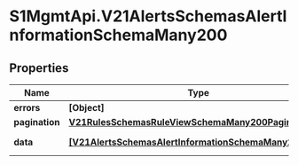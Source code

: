 # S1MgmtApi.V21AlertsSchemasAlertInformationSchemaMany200

## Properties
Name | Type | Description | Notes
------------ | ------------- | ------------- | -------------
**errors** | **[Object]** | Errors | [optional] 
**pagination** | [**V21RulesSchemasRuleViewSchemaMany200Pagination**](V21RulesSchemasRuleViewSchemaMany200Pagination.md) |  | 
**data** | [**[V21AlertsSchemasAlertInformationSchemaMany200Data]**](V21AlertsSchemasAlertInformationSchemaMany200Data.md) | Response data | [optional] 


